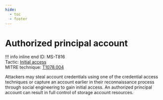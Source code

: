 ```yaml
---
hide:
  - toc
  - footer
---
```


# Authorized principal account

!!! info inline end
    ID: MS-T816<br>
    Tactic: [Initial access](../tactics/InitialAccess/index.md) <br>
    MITRE technique: [T1078.004](http://attack.mitre.org/techniques/T1078/004/)

Attackers may steal account credentials using one of the credential access techniques or capture an account earlier in their reconnaissance process through social engineering to gain initial access. An authorized principal account can result in full control of storage account resources.
